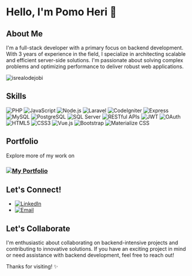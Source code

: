 # Hello, I'm Pomo Heri 👋

## About Me
I'm a full-stack developer with a primary focus on backend development. With 3 years of experience in the field, I specialize in architecting scalable and efficient server-side solutions. I'm passionate about solving complex problems and optimizing performance to deliver robust web applications.
<p align="left"> <img src="https://komarev.com/ghpvc/?username=pomoheri&label=Profile%20views&color=0e75b6&style=flat" alt="isrealodejobi" />
</p>

## Skills
<p align="left">
  <img src="https://img.shields.io/badge/PHP-777BB4?style=for-the-badge&logo=php&logoColor=white" alt="PHP" />
  <img src="https://img.shields.io/badge/JavaScript-F7DF1E?style=for-the-badge&logo=javascript&logoColor=black" alt="JavaScript" />
  <img src="https://img.shields.io/badge/Node.js-43853D?style=for-the-badge&logo=node.js&logoColor=white" alt="Node.js" />
  <img src="https://img.shields.io/badge/Laravel-FF2D20?style=for-the-badge&logo=laravel&logoColor=white" alt="Laravel" />
  <img src="https://img.shields.io/badge/CodeIgniter-EF4223?style=for-the-badge&logo=codeigniter&logoColor=white" alt="CodeIgniter" />
  <img src="https://img.shields.io/badge/Express.js-000000?style=for-the-badge&logo=express&logoColor=white" alt="Express" />
  <img src="https://img.shields.io/badge/MySQL-4479A1?style=for-the-badge&logo=mysql&logoColor=white" alt="MySQL" />
  <img src="https://img.shields.io/badge/PostgreSQL-336791?style=for-the-badge&logo=postgresql&logoColor=white" alt="PostgreSQL" />
  <img src="https://img.shields.io/badge/Microsoft%20SQL%20Server-CC2927?style=for-the-badge&logo=microsoft%20sql%20server&logoColor=white" alt="SQL Server" />
  <img src="https://img.shields.io/badge/RESTful_APIs-005571?style=for-the-badge" alt="RESTful APIs" />
  <img src="https://img.shields.io/badge/JWT-000000?style=for-the-badge&logo=json-web-tokens&logoColor=white" alt="JWT" />
  <img src="https://img.shields.io/badge/OAuth-000000?style=for-the-badge&logo=oauth&logoColor=white" alt="OAuth" />
  <img src="https://img.shields.io/badge/HTML5-E34F26?style=for-the-badge&logo=html5&logoColor=white" alt="HTML5" />
  <img src="https://img.shields.io/badge/CSS3-1572B6?style=for-the-badge&logo=css3&logoColor=white" alt="CSS3" />
  <img src="https://img.shields.io/badge/Vue.js-4FC08D?style=for-the-badge&logo=vue.js&logoColor=white" alt="Vue.js" />
  <img src="https://img.shields.io/badge/Bootstrap-563D7C?style=for-the-badge&logo=bootstrap&logoColor=white" alt="Bootstrap" />
  <img src="https://img.shields.io/badge/Materialize_CSS-757575?style=for-the-badge&logo=materialize&logoColor=white" alt="Materialize CSS" />
</p>

## Portfolio
Explore more of my work on
### [![My Portfolio](https://img.shields.io/badge/Portfolio-4285F4?style=for-the-badge&logo=google-chrome&logoColor=white)](https://pomo-heri.my.id/)

## Let's Connect!
- [![LinkedIn](https://img.shields.io/badge/LinkedIn-0077B5?style=for-the-badge&logo=linkedin&logoColor=white)](https://www.linkedin.com/in/pomo-heri-santoso-9736b0152/)
- [![Email](https://img.shields.io/badge/Email-D14836?style=for-the-badge&logo=gmail&logoColor=white)](mailto:heripomo0@gmail.com)


## Let's Collaborate
I'm enthusiastic about collaborating on backend-intensive projects and contributing to innovative solutions. If you have an exciting project in mind or need assistance with backend development, feel free to reach out!

Thanks for visiting! ✨
